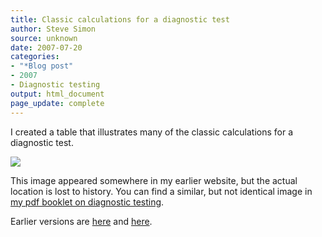 ```yaml
---
title: Classic calculations for a diagnostic test
author: Steve Simon
source: unknown
date: 2007-07-20
categories:
- "*Blog post"
- 2007
- Diagnostic testing
output: html_document
page_update: complete
---
```


I created a table that illustrates many of the classic calculations for a diagnostic test.

<!---More--->

![](http://www.pmean.com/new-images/07/CalculationsDiagnosticTest01.gif)

This image appeared somewhere in my earlier website, but the actual location is lost to history. You can find a similar, but not identical image in [my pdf booklet on diagnostic testing][sim3].

[sim3]: http://www.pmean.com/00files/Diagnostic.pdf

Earlier versions are [here][sim1] and [here][sim2].

[sim1]: unknown
[sim2]: http://new.pmean.com/CalculationsDiagnosticTest/


